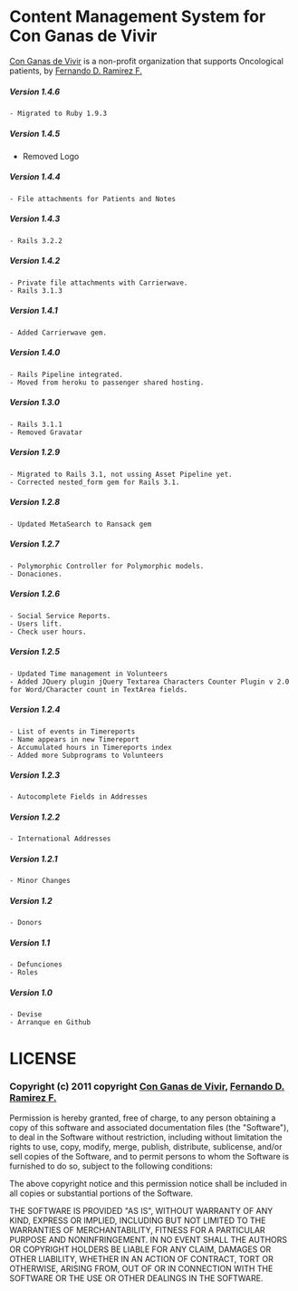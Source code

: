 # Content Management System for Con Ganas de Vivir

[Con Ganas de Vivir](http://www.conganas.org.mx) is a non-profit organization that supports Oncological patients, by [Fernando D. Ramirez F.](http://revomx.com/blog)

##### Version 1.4.6
	- Migrated to Ruby 1.9.3

##### Version 1.4.5
  - Removed Logo
  
##### Version 1.4.4
	- File attachments for Patients and Notes

##### Version 1.4.3
	- Rails 3.2.2
	
##### Version 1.4.2
	- Private file attachments with Carrierwave.
	- Rails 3.1.3

##### Version 1.4.1
	- Added Carrierwave gem.

##### Version 1.4.0
	- Rails Pipeline integrated.
	- Moved from heroku to passenger shared hosting.

##### Version 1.3.0
	- Rails 3.1.1
	- Removed Gravatar

##### Version 1.2.9
	- Migrated to Rails 3.1, not ussing Asset Pipeline yet.
	- Corrected nested_form gem for Rails 3.1.

##### Version 1.2.8
	- Updated MetaSearch to Ransack gem

##### Version 1.2.7
	- Polymorphic Controller for Polymorphic models.
	- Donaciones.
	
##### Version 1.2.6
	- Social Service Reports.
	- Users lift.
	- Check user hours.
	
##### Version 1.2.5
 	- Updated Time management in Volunteers
 	- Added JQuery plugin jQuery Textarea Characters Counter Plugin v 2.0 for Word/Character count in TextArea fields.

##### Version 1.2.4
 	- List of events in Timereports
 	- Name appears in new Timereport
 	- Accumulated hours in Timereports index
 	- Added more Subprograms to Volunteers

##### Version 1.2.3
 	- Autocomplete Fields in Addresses

##### Version 1.2.2
 	- International Addresses
 	
##### Version 1.2.1
 	- Minor Changes

##### Version 1.2
 	- Donors
 
##### Version 1.1
 	- Defunciones
 	- Roles
 	
##### Version 1.0
 	- Devise
 	- Arranque en Github

# LICENSE

### Copyright (c) 2011 copyright [Con Ganas de Vivir](http://www.conganas.org.mx), [Fernando D. Ramirez F.](http://revomx.com/blog)

Permission is hereby granted, free of charge, to any person obtaining a copy of this software and associated documentation files (the "Software"), to deal in the Software without restriction, including without limitation the rights to use, copy, modify, merge, publish, distribute, sublicense, and/or sell copies of the Software, and to permit persons to whom the Software is furnished to do so, subject to the following conditions:

The above copyright notice and this permission notice shall be included in all copies or substantial portions of the Software.

THE SOFTWARE IS PROVIDED "AS IS", WITHOUT WARRANTY OF ANY KIND, EXPRESS OR IMPLIED, INCLUDING BUT NOT LIMITED TO THE WARRANTIES OF MERCHANTABILITY, FITNESS FOR A PARTICULAR PURPOSE AND NONINFRINGEMENT. IN NO EVENT SHALL THE AUTHORS OR COPYRIGHT HOLDERS BE LIABLE FOR ANY CLAIM, DAMAGES OR OTHER LIABILITY, WHETHER IN AN ACTION OF CONTRACT, TORT OR OTHERWISE, ARISING FROM, OUT OF OR IN CONNECTION WITH THE SOFTWARE OR THE USE OR OTHER DEALINGS IN THE SOFTWARE.